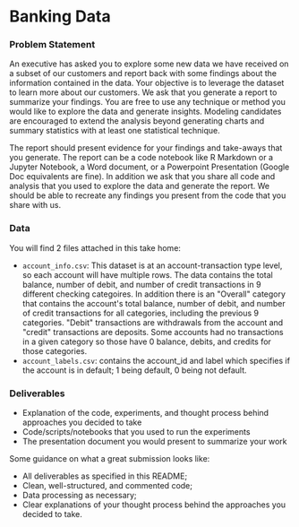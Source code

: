 # Banking Data 

### Problem Statement

An executive has asked you to explore some new data we have received on a subset
of our customers and report back with some findings about the information
contained in the data. Your objective is to leverage the dataset to learn more
about our customers. We ask that you generate a report to summarize your
findings. You are free to use any technique or method you would like to explore
the data and generate insights. Modeling candidates are encouraged to extend the 
analysis beyond generating charts and summary statistics with at least one 
statistical technique.


The report should present evidence for your findings and take-aways that you
generate. The report can be a code notebook like R Markdown or a Jupyter
Notebook, a Word document, or a Powerpoint Presentation (Google Doc equivalents
are fine). In addition we ask that you share all code and analysis that you used
to explore the data and generate the report. We should be able to recreate any
findings you present from the code that you share with us.

### Data

 You will find 2 files attached in this take home: 
- `account_info.csv`: This dataset is at an account-transaction type level, so
each account will have multiple rows. The data contains the total balance,
number of debit, and number of credit transactions in 9 different checking
categoires. In addition there is an "Overall" category that contains the
account's total balance, number of debit, and number of credit transactions for
all categories, including the previous 9 categories. "Debit" transactions are
withdrawals from the account and "credit" transactions are deposits. Some
accounts had no transactions in a given category so those have 0 balance,
debits, and credits for those categories. 
- `account_labels.csv`: contains the account_id and label which specifies if 
the account is in default; 1 being default, 0 being not default. 

### Deliverables

- Explanation of the code, experiments, and thought process behind approaches you decided 
to take
- Code/scripts/notebooks that you used to run the experiments
- The presentation document you would present to summarize your work

Some guidance on what a great submission looks like:
- All deliverables as specified in this README;
- Clean, well-structured, and commented code;
- Data processing as necessary;
- Clear explanations of your thought process behind the approaches you decided to take.
